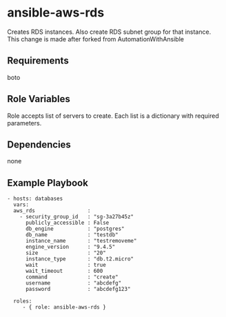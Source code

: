 ansible-aws-rds
=========

Creates RDS instances.
 Also create RDS subnet group for that instance. This change is made after forked from AutomationWithAnsible

Requirements
------------

boto


Role Variables
--------------

Role accepts list of servers to create. Each list is a dictionary with required parameters.

Dependencies
------------

none

Example Playbook
----------------

    - hosts: databases
      vars:
      aws_rds                 :
        - security_group_id   : "sg-3a27b45z"
          publicly_accessible : False
          db_engine           : "postgres"
          db_name             : "testdb"
          instance_name       : "testremoveme"
          engine_version      : "9.4.5"
          size                : "20"
          instance_type       : "db.t2.micro"
          wait                : true
          wait_timeout        : 600
          command             : "create"
          username            : "abcdefg"
          password            : "abcdefg123"

      roles:
         - { role: ansible-aws-rds }


